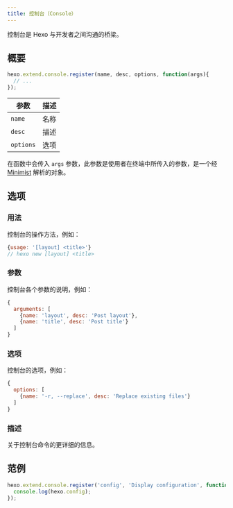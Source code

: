 ```yaml
---
title: 控制台（Console）
---
```

控制台是 Hexo 与开发者之间沟通的桥梁。

## 概要

``` js
hexo.extend.console.register(name, desc, options, function(args){
  // ...
});
```

参数 | 描述
--- | ---
`name` | 名称
`desc` | 描述
`options`| 选项

在函数中会传入 `args` 参数，此参数是使用者在终端中所传入的参数，是一个经 [Minimist] 解析的对象。

## 选项

### 用法

控制台的操作方法，例如：

``` js
{usage: '[layout] <title>'}
// hexo new [layout] <title>
```

### 参数

控制台各个参数的说明，例如：

``` js
{
  arguments: [
    {name: 'layout', desc: 'Post layout'},
    {name: 'title', desc: 'Post title'}
  ]
}
```

### 选项

控制台的选项，例如：

``` js
{
  options: [
    {name: '-r, --replace', desc: 'Replace existing files'}
  ]
}
```

### 描述

关于控制台命令的更详细的信息。

## 范例

``` js
hexo.extend.console.register('config', 'Display configuration', function(args){
  console.log(hexo.config);
});
```

[Minimist]: https://github.com/substack/minimist

